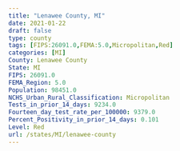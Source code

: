 ```yaml
---
title: "Lenawee County, MI"
date: 2021-01-22
draft: false
type: county
tags: [FIPS:26091.0,FEMA:5.0,Micropolitan,Red]
categories: [MI]
County: Lenawee County
State: MI
FIPS: 26091.0
FEMA_Region: 5.0
Population: 98451.0
NCHS_Urban_Rural_Classification: Micropolitan
Tests_in_prior_14_days: 9234.0
Fourteen_day_test_rate_per_100000: 9379.0
Percent_Positivity_in_prior_14_days: 0.101
Level: Red
url: /states/MI/lenawee-county
---
```



